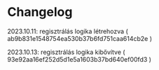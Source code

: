 # Changelog
2023.10.11: regisztrálás logika létrehozva ( ab9b831e1548754ea530b37b6fd751caa614cb2e )

2023.10.13: regisztrálás logika kibővítve ( 93e92aa16ef252d5d1e5a1603b37bd640ef00fd3 )
